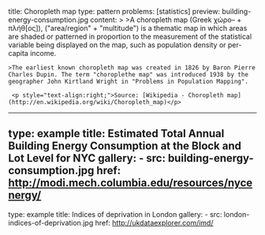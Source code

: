 title: Choropleth map
type: pattern
problems: [statistics]
preview: building-energy-consumption.jpg
content: >
    >A choropleth map (Greek χώρο– + πλήθ[ος]), ("area/region" + "multitude") is a thematic map in which areas are shaded or patterned in proportion to the measurement of the statistical variable being displayed on the map, such as population density or per-capita income.
    
    
    >The earliest known choropleth map was created in 1826 by Baron Pierre Charles Dupin. The term "choroplethe map" was introduced 1938 by the geographer John Kirtland Wright in "Problems in Population Mapping".
    
     <p style="text-align:right;">Source: [Wikipedia - Choropleth map](http://en.wikipedia.org/wiki/Choropleth_map)</p>
---
type: example
title: Estimated Total Annual Building Energy Consumption at the Block and Lot Level for NYC
gallery:
    - src: building-energy-consumption.jpg
      href: http://modi.mech.columbia.edu/resources/nycenergy/
---
type: example
title: Indices of deprivation in London
gallery:
    - src: london-indices-of-deprivation.jpg
      href: http://ukdataexplorer.com/imd/
